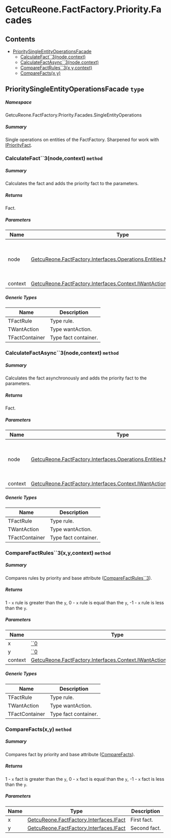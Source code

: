 <a name='assembly'></a>
# GetcuReone.FactFactory.Priority.Facades

## Contents

- [PrioritySingleEntityOperationsFacade](#T-GetcuReone-FactFactory-Priority-Facades-SingleEntityOperations-PrioritySingleEntityOperationsFacade 'GetcuReone.FactFactory.Priority.Facades.SingleEntityOperations.PrioritySingleEntityOperationsFacade')
  - [CalculateFact\`\`3(node,context)](#M-GetcuReone-FactFactory-Priority-Facades-SingleEntityOperations-PrioritySingleEntityOperationsFacade-CalculateFact``3-GetcuReone-FactFactory-Interfaces-Operations-Entities-NodeByFactRule{``0},GetcuReone-FactFactory-Interfaces-Context-IWantActionContext{``1,``2}- 'GetcuReone.FactFactory.Priority.Facades.SingleEntityOperations.PrioritySingleEntityOperationsFacade.CalculateFact``3(GetcuReone.FactFactory.Interfaces.Operations.Entities.NodeByFactRule{``0},GetcuReone.FactFactory.Interfaces.Context.IWantActionContext{``1,``2})')
  - [CalculateFactAsync\`\`3(node,context)](#M-GetcuReone-FactFactory-Priority-Facades-SingleEntityOperations-PrioritySingleEntityOperationsFacade-CalculateFactAsync``3-GetcuReone-FactFactory-Interfaces-Operations-Entities-NodeByFactRule{``0},GetcuReone-FactFactory-Interfaces-Context-IWantActionContext{``1,``2}- 'GetcuReone.FactFactory.Priority.Facades.SingleEntityOperations.PrioritySingleEntityOperationsFacade.CalculateFactAsync``3(GetcuReone.FactFactory.Interfaces.Operations.Entities.NodeByFactRule{``0},GetcuReone.FactFactory.Interfaces.Context.IWantActionContext{``1,``2})')
  - [CompareFactRules\`\`3(x,y,context)](#M-GetcuReone-FactFactory-Priority-Facades-SingleEntityOperations-PrioritySingleEntityOperationsFacade-CompareFactRules``3-``0,``0,GetcuReone-FactFactory-Interfaces-Context-IWantActionContext{``1,``2}- 'GetcuReone.FactFactory.Priority.Facades.SingleEntityOperations.PrioritySingleEntityOperationsFacade.CompareFactRules``3(``0,``0,GetcuReone.FactFactory.Interfaces.Context.IWantActionContext{``1,``2})')
  - [CompareFacts(x,y)](#M-GetcuReone-FactFactory-Priority-Facades-SingleEntityOperations-PrioritySingleEntityOperationsFacade-CompareFacts-GetcuReone-FactFactory-Interfaces-IFact,GetcuReone-FactFactory-Interfaces-IFact- 'GetcuReone.FactFactory.Priority.Facades.SingleEntityOperations.PrioritySingleEntityOperationsFacade.CompareFacts(GetcuReone.FactFactory.Interfaces.IFact,GetcuReone.FactFactory.Interfaces.IFact)')

<a name='T-GetcuReone-FactFactory-Priority-Facades-SingleEntityOperations-PrioritySingleEntityOperationsFacade'></a>
## PrioritySingleEntityOperationsFacade `type`

##### Namespace

GetcuReone.FactFactory.Priority.Facades.SingleEntityOperations

##### Summary

Single operations on entities of the FactFactory. Sharpened for work with [IPriorityFact](#T-FactFactory-Priority-Interfaces-IPriorityFact 'FactFactory.Priority.Interfaces.IPriorityFact').

<a name='M-GetcuReone-FactFactory-Priority-Facades-SingleEntityOperations-PrioritySingleEntityOperationsFacade-CalculateFact``3-GetcuReone-FactFactory-Interfaces-Operations-Entities-NodeByFactRule{``0},GetcuReone-FactFactory-Interfaces-Context-IWantActionContext{``1,``2}-'></a>
### CalculateFact\`\`3(node,context) `method`

##### Summary

Calculates the fact and adds the priority fact to the parameters.

##### Returns

Fact.

##### Parameters

| Name | Type | Description |
| ---- | ---- | ----------- |
| node | [GetcuReone.FactFactory.Interfaces.Operations.Entities.NodeByFactRule{\`\`0}](#T-GetcuReone-FactFactory-Interfaces-Operations-Entities-NodeByFactRule{``0} 'GetcuReone.FactFactory.Interfaces.Operations.Entities.NodeByFactRule{``0}') | Node containing information about the calculation rule. |
| context | [GetcuReone.FactFactory.Interfaces.Context.IWantActionContext{\`\`1,\`\`2}](#T-GetcuReone-FactFactory-Interfaces-Context-IWantActionContext{``1,``2} 'GetcuReone.FactFactory.Interfaces.Context.IWantActionContext{``1,``2}') | Context |

##### Generic Types

| Name | Description |
| ---- | ----------- |
| TFactRule | Type rule. |
| TWantAction | Type wantAction. |
| TFactContainer | Type fact container. |

<a name='M-GetcuReone-FactFactory-Priority-Facades-SingleEntityOperations-PrioritySingleEntityOperationsFacade-CalculateFactAsync``3-GetcuReone-FactFactory-Interfaces-Operations-Entities-NodeByFactRule{``0},GetcuReone-FactFactory-Interfaces-Context-IWantActionContext{``1,``2}-'></a>
### CalculateFactAsync\`\`3(node,context) `method`

##### Summary

Calculates the fact asynchronously and adds the priority fact to the parameters.

##### Returns

Fact.

##### Parameters

| Name | Type | Description |
| ---- | ---- | ----------- |
| node | [GetcuReone.FactFactory.Interfaces.Operations.Entities.NodeByFactRule{\`\`0}](#T-GetcuReone-FactFactory-Interfaces-Operations-Entities-NodeByFactRule{``0} 'GetcuReone.FactFactory.Interfaces.Operations.Entities.NodeByFactRule{``0}') | Node containing information about the calculation rule. |
| context | [GetcuReone.FactFactory.Interfaces.Context.IWantActionContext{\`\`1,\`\`2}](#T-GetcuReone-FactFactory-Interfaces-Context-IWantActionContext{``1,``2} 'GetcuReone.FactFactory.Interfaces.Context.IWantActionContext{``1,``2}') | Context |

##### Generic Types

| Name | Description |
| ---- | ----------- |
| TFactRule | Type rule. |
| TWantAction | Type wantAction. |
| TFactContainer | Type fact container. |

<a name='M-GetcuReone-FactFactory-Priority-Facades-SingleEntityOperations-PrioritySingleEntityOperationsFacade-CompareFactRules``3-``0,``0,GetcuReone-FactFactory-Interfaces-Context-IWantActionContext{``1,``2}-'></a>
### CompareFactRules\`\`3(x,y,context) `method`

##### Summary

Compares rules by priority and base attribute ([CompareFactRules\`\`3](#M-GetcuReone-FactFactory-Facades-SingleEntityOperations-SingleEntityOperationsFacade-CompareFactRules``3-``0,``0,GetcuReone-FactFactory-Interfaces-Context-IWantActionContext{``1,``2}- 'GetcuReone.FactFactory.Facades.SingleEntityOperations.SingleEntityOperationsFacade.CompareFactRules``3(``0,``0,GetcuReone.FactFactory.Interfaces.Context.IWantActionContext{``1,``2})')).

##### Returns

1 - `x` rule is greater than the `y`, 0 - `x` rule is equal than the `y`, -1 - `x` rule is less than the `y`.

##### Parameters

| Name | Type | Description |
| ---- | ---- | ----------- |
| x | [\`\`0](#T-``0 '``0') | First rule. |
| y | [\`\`0](#T-``0 '``0') | Secon role. |
| context | [GetcuReone.FactFactory.Interfaces.Context.IWantActionContext{\`\`1,\`\`2}](#T-GetcuReone-FactFactory-Interfaces-Context-IWantActionContext{``1,``2} 'GetcuReone.FactFactory.Interfaces.Context.IWantActionContext{``1,``2}') | Context. |

##### Generic Types

| Name | Description |
| ---- | ----------- |
| TFactRule | Type rule. |
| TWantAction | Type wantAction. |
| TFactContainer | Type fact container. |

<a name='M-GetcuReone-FactFactory-Priority-Facades-SingleEntityOperations-PrioritySingleEntityOperationsFacade-CompareFacts-GetcuReone-FactFactory-Interfaces-IFact,GetcuReone-FactFactory-Interfaces-IFact-'></a>
### CompareFacts(x,y) `method`

##### Summary

Compares fact by priority and base attribute ([CompareFacts](#M-GetcuReone-FactFactory-Facades-SingleEntityOperations-SingleEntityOperationsFacade-CompareFacts-GetcuReone-FactFactory-Interfaces-IFact,GetcuReone-FactFactory-Interfaces-IFact- 'GetcuReone.FactFactory.Facades.SingleEntityOperations.SingleEntityOperationsFacade.CompareFacts(GetcuReone.FactFactory.Interfaces.IFact,GetcuReone.FactFactory.Interfaces.IFact)')).

##### Returns

1 - `x` fact is greater than the `y`, 0 - `x` fact is equal than the `y`, -1 - `x` fact is less than the `y`.

##### Parameters

| Name | Type | Description |
| ---- | ---- | ----------- |
| x | [GetcuReone.FactFactory.Interfaces.IFact](#T-GetcuReone-FactFactory-Interfaces-IFact 'GetcuReone.FactFactory.Interfaces.IFact') | First fact. |
| y | [GetcuReone.FactFactory.Interfaces.IFact](#T-GetcuReone-FactFactory-Interfaces-IFact 'GetcuReone.FactFactory.Interfaces.IFact') | Second fact. |
